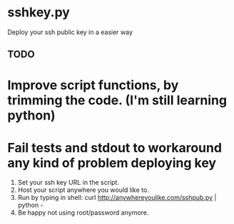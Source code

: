 # sshkey.py
Deploy your ssh public key in a easier way
## TODO ##
# Improve script functions, by trimming the code. (I'm still learning python)
# Fail tests and stdout to workaround any kind of problem deploying key


1) Set your ssh key URL in the script.
2) Host your script anywhere you would like to.
3) Run by typing in shell: curl http://anywhereyoulike.com/sshpub.py | python -
4) Be happy not using root/password anymore.

